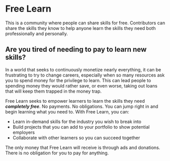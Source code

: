 # Free Learn

This is a community where people can share skills for free. Contributors can share the skills they know to help anyone learn the skills they need both professionally and personally.

## Are you tired of needing to pay to learn new skills?

In a world that seeks to continuously monetize nearly everything, it can be frustrating to try to change careers, especially when so many resources ask you to spend money for the privilege to learn. This can lead people to spending money they would rather save, or even worse, taking out loans that will keep them trapped in the money trap.

Free Learn seeks to empower learners to learn the skills they need ***completely free***. No payments. No obligations. You can jump right in and begin learning what you need to. With Free Learn, you can:

- Learn in-demand skills for the industry you wish to break into
- Build projects that you can add to your portfolio to show potential employers
- Collaborate with other learners so you can succeed together

The only money that Free Learn will receive is through ads and donations. There is no obligation for you to pay for anything.
